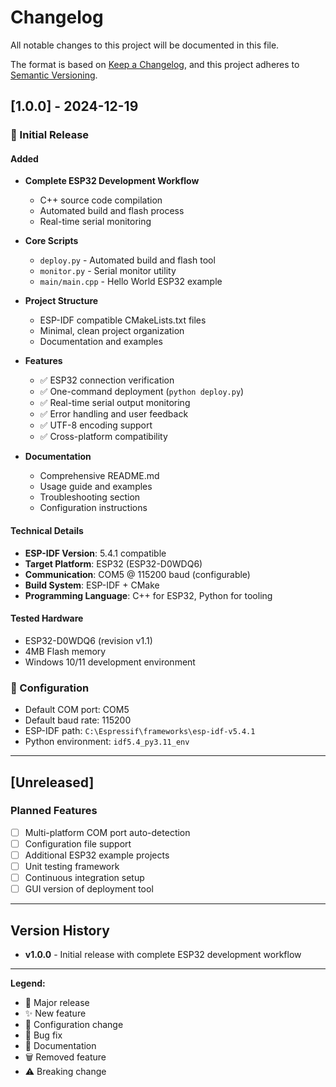 # Changelog

All notable changes to this project will be documented in this file.

The format is based on [Keep a Changelog](https://keepachangelog.com/en/1.0.0/),
and this project adheres to [Semantic Versioning](https://semver.org/spec/v2.0.0.html).

## [1.0.0] - 2024-12-19

### 🎉 Initial Release

#### Added
- **Complete ESP32 Development Workflow**
  - C++ source code compilation
  - Automated build and flash process
  - Real-time serial monitoring
  
- **Core Scripts**
  - `deploy.py` - Automated build and flash tool
  - `monitor.py` - Serial monitor utility
  - `main/main.cpp` - Hello World ESP32 example
  
- **Project Structure**
  - ESP-IDF compatible CMakeLists.txt files
  - Minimal, clean project organization
  - Documentation and examples

- **Features**
  - ✅ ESP32 connection verification
  - ✅ One-command deployment (`python deploy.py`)
  - ✅ Real-time serial output monitoring
  - ✅ Error handling and user feedback
  - ✅ UTF-8 encoding support
  - ✅ Cross-platform compatibility

- **Documentation**
  - Comprehensive README.md
  - Usage guide and examples
  - Troubleshooting section
  - Configuration instructions

#### Technical Details
- **ESP-IDF Version**: 5.4.1 compatible
- **Target Platform**: ESP32 (ESP32-D0WDQ6)
- **Communication**: COM5 @ 115200 baud (configurable)
- **Build System**: ESP-IDF + CMake
- **Programming Language**: C++ for ESP32, Python for tooling

#### Tested Hardware
- ESP32-D0WDQ6 (revision v1.1)
- 4MB Flash memory
- Windows 10/11 development environment

### 🔧 Configuration
- Default COM port: COM5
- Default baud rate: 115200
- ESP-IDF path: `C:\Espressif\frameworks\esp-idf-v5.4.1`
- Python environment: `idf5.4_py3.11_env`

---

## [Unreleased]

### Planned Features
- [ ] Multi-platform COM port auto-detection
- [ ] Configuration file support
- [ ] Additional ESP32 example projects
- [ ] Unit testing framework
- [ ] Continuous integration setup
- [ ] GUI version of deployment tool

---

## Version History

- **v1.0.0** - Initial release with complete ESP32 development workflow

---

**Legend:**
- 🎉 Major release
- ✨ New feature
- 🔧 Configuration change
- 🐛 Bug fix
- 📝 Documentation
- 🗑️ Removed feature
- ⚠️ Breaking change 